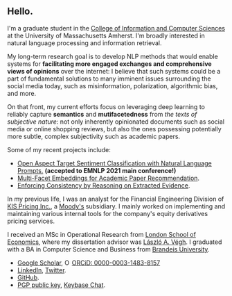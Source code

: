 ## Hello.

I'm a graduate student in the [College of Information and Computer Sciences](https://www.cics.umass.edu/) at the University of Massachusetts Amherst. I'm broadly interested in natural language processing and information retrieval.

My long-term research goal is to develop NLP methods that would enable systems for **facilitating more engaged exchanges and comprehensive views of opinions** over the internet: I believe that such systems could be a part of fundamental solutions to many imminent issues surrounding the social media today, such as misinformation, polarization, algorithmic bias, and more.

On that front, my current efforts focus on leveraging deep learning to reliably capture **semantics** and **mutifacetedness** from *the texts of subjective nature*: not only inherently opinionated documents such as social media or online shopping reviews, but also the ones possessing potentially more subtle, complex subjectivity such as academic papers.

Some of my recent projects include:

* [Open Aspect Target Sentiment Classification with Natural Language Prompts.](https://link.iamblogger.net/atscprompts-paper) **(accepted to EMNLP 2021 main conference!)**
* [Multi-Facet Embeddings for Academic Paper Recommendation](https://link.iamblogger.net/quartermaster).
* [Enforcing Consistency by Reasoning on Extracted Evidence](https://link.iamblogger.net/lens).

In my previous life, I was an analyst for the Financial Engineering Division of [KIS Pricing Inc.](https://eng.bond.co.kr), a [Moody's](https://www.moodys.com/) subsidiary. I mainly worked on implementing and maintaining various internal tools for the company's equity derivatives pricing services.

I received an MSc in Operational Research from [London School of Economics](https://www.lse.ac.uk), where my dissertation advisor was [László A. Végh](http://personal.lse.ac.uk/veghl/). I graduated with a BA in Computer Science and Business from [Brandeis University](https://www.brandeis.edu/).

<!-- * [CV](https://link.iamblogger.net/vt-5z).-->
* [Google Scholar](https://link.iamblogger.net/google-scholar-ronald), <a itemscope itemtype="https://schema.org/Person" itemprop="sameAs" content="https://orcid.org/0000-0003-1483-8157" href="https://link.iamblogger.net/orcid" target="orcid.widget" rel="me noopener noreferrer"><img src="https://orcid.org/sites/default/files/images/orcid_16x16.png" style="width:1em;margin-right:.2em;" alt="ORCID iD icon">ORCiD: 0000-0003-1483-8157</a>
* [LinkedIn](https://link.iamblogger.net/linkedin), [Twitter](https://link.iamblogger.net/twitter).
* [GitHub](https://link.iamblogger.net/githubrepos).
* [PGP public key](https://link.iamblogger.net/pgppublic), [Keybase Chat](https://link.iamblogger.net/keybase).
